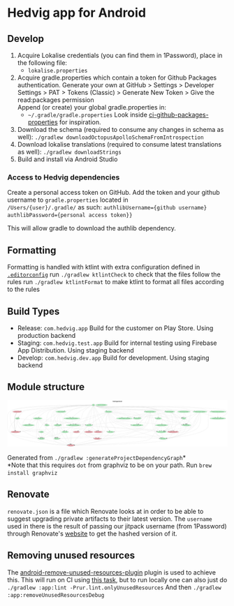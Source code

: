 # Hedvig app for Android

## Develop

1. Acquire Lokalise credentials (you can find them in 1Password), place in the following file:
    - `lokalise.properties`
2. Acquire gradle.properties which contain a token for Github Packages authentication. 
   Generate your own at GitHub > Settings > Developer Settings > PAT > Tokens (Classic) > Generate New Token > Give the read:packages permission    
   Append (or create) your global gradle.properties in:
    - `~/.gradle/gradle.properties`
   Look inside [ci-github-packages-properties](scripts/ci-github-packages-properties.sh) for inspiration.
3. Download the schema (required to consume any changes in schema as well):
    `./gradlew downloadOctopusApolloSchemaFromIntrospection`
4. Download lokalise translations (required to consume latest translations as well):
    `./gradlew downloadStrings`
5. Build and install via Android Studio

### Access to Hedvig dependencies

Create a personal access token on GitHub. Add the token and your github username to `gradle.properties` located in   
`/Users/{user}/.gradle/` as such:
`authlibUsername={github username}`
`authlibPassword={personal access token}}`

This will allow gradle to download the authlib dependency.

## Formatting

Formatting is handled with ktlint with extra configuration defined in [`.editorconfig`](.editorconfig)
run `./gradlew ktlintCheck` to check that the files follow the rules
run `./gradlew ktlintFormat` to make ktlint to format all files according to the rules 

## Build Types

* Release: `com.hedvig.app` Build for the customer on Play Store. Using production backend
* Staging: `com.hedvig.test.app` Build for internal testing using Firebase App Distribution. Using staging backend
* Develop: `com.hedvig.dev.app` Build for development. Using staging backend

## Module structure

![Module graph](misc/images/modularization-graph.png "Image showing the module dependencies graph")

Generated from `./gradlew :generateProjectDependencyGraph`*\
*Note that this requires `dot` from graphviz to be on your path. Run `brew install graphviz`

## Renovate

`renovate.json` is a file which Renovate looks at in order to be able to suggest upgrading private artifacts to their latest version.
The `username` used in there is the result of passing our jitpack username (from 1Password) through Renovate's [website](https://app.renovatebot.com/encrypt) to get the hashed version of it.

## Removing unused resources

The [android-remove-unused-resources-plugin](https://github.com/irgaly/android-remove-unused-resources-plugin/tree/main#usage)
plugin is used to achieve this. This will run on CI using [this task](./.github/workflows/unused-resources.yml), but to run locally one can also just do
`./gradlew :app:lint -Prur.lint.onlyUnusedResources`
And then
`./gradlew :app:removeUnusedResourcesDebug`